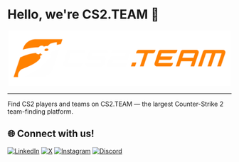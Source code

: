 # Hello, we're CS2.TEAM 👋

<div align="center">
  <img src="cs2team.png" alt="CS2.TEAM" width="500">
</div>

---

Find CS2 players and teams on CS2.TEAM — the largest Counter-Strike 2 team-finding platform.

## 🌐 Connect with us!

[![LinkedIn](https://custom-icon-badges.demolab.com/badge/LinkedIn-0A66C2?logo=linkedin-white&logoColor=fff)](https://linkedin.com/company/CS2TEAM)
[![X](https://img.shields.io/badge/@CS2TEAM-%23000000.svg?logo=X&logoColor=white)](https://x.com/CS2TEAM/)
[![Instagram](https://img.shields.io/badge/Instagram-%23E4405F.svg?logo=Instagram&logoColor=white)](https://instagram.com/CS2TEAM)
[![Discord](https://img.shields.io/badge/Discord-%235865F2.svg?&logo=discord&logoColor=white)](https://discord.com/invite/XfZHVfPr9C)

